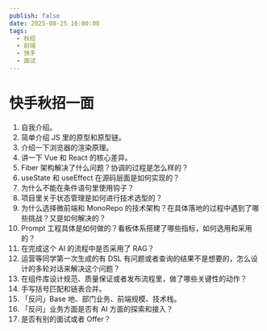 ```yaml
---
publish: false
date: 2025-08-25 16:00:00
tags:
  - 秋招
  - 前端
  - 快手
  - 面试
---
```


# 快手秋招一面

1. 自我介绍。
2. 简单介绍 JS 里的原型和原型链。
3. 介绍一下浏览器的渲染原理。
4. 讲一下 Vue 和 React 的核心差异。
5. Fiber 架构解决了什么问题？协调的过程是怎么样的？
6. useState 和 useEffect 在源码层面是如何实现的？
7. 为什么不能在条件语句里使用钩子？
8. 项目里关于状态管理是如何进行技术选型的？
9. 为什么选择微前端和 MonoRepo 的技术架构？在具体落地的过程中遇到了哪些挑战？又是如何解决的？
10. Prompt 工程具体是如何做的？看板体系搭建了哪些指标，如何选用和采用的？
11. 在完成这个 AI 的流程中是否采用了 RAG？
12. 运营等同学第一次生成的有 DSL 有问题或者查询的结果不是想要的，怎么设计的多轮对话来解决这个问题？
13. 在组件库设计规范、质量保证或者发布流程里，做了哪些关键性的动作？
14. 手写括号匹配和链表合并。
15. 「反问」Base 地、部门业务、前端规模、技术栈。
16. 「反问」业务方面是否有 AI 方面的探索和接入？
17. 是否有别的面试或者 Offer？